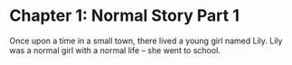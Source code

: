 # Chapter 1: Normal Story Part 1

Once upon a time in a small town, there lived a young girl named Lily. Lily was a normal girl with a normal life – she went to school.